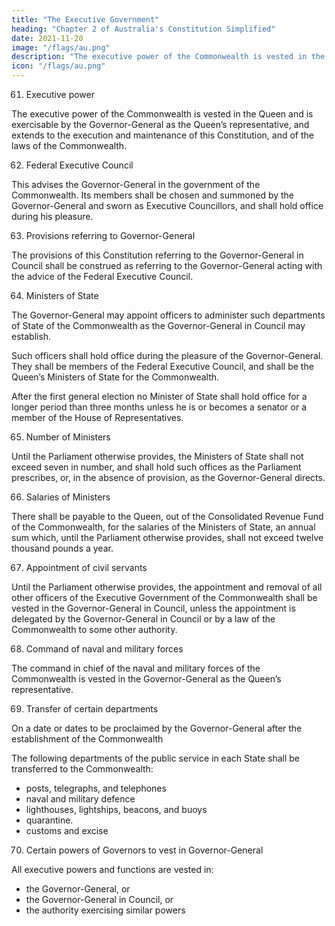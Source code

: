 ```yaml
---
title: "The Executive Government"
heading: "Chapter 2 of Australia's Constitution Simplified"
date: 2021-11-20
image: "/flags/au.png"
description: "The executive power of the Commonwealth is vested in the Queen and is exercisable by the Governor-General as the Queen’s representative"
icon: "/flags/au.png"
---
```



61. Executive power

The executive power of the Commonwealth is vested in the Queen and is exercisable by the Governor-General as the Queen’s representative, and extends to the execution and maintenance of this Constitution, and of the laws of the Commonwealth.

62. Federal Executive Council

This advises the Governor-General in the government of the Commonwealth. Its members shall be chosen and summoned by the Governor-General and sworn as Executive Councillors, and shall hold office during his pleasure.

63. Provisions referring to Governor-General

The provisions of this Constitution referring to the Governor-General in Council shall be construed as referring to the Governor-General acting with the advice of the Federal Executive Council.

64. Ministers of State

The Governor-General may appoint officers to administer such departments of State of the Commonwealth as the Governor-General in Council may establish.

Such officers shall hold office during the pleasure of the Governor-General. They shall be members of the Federal Executive Council, and shall be the Queen’s Ministers of State for the Commonwealth.

<!-- Ministers to sit in Parliament -->

After the first general election no Minister of State shall hold office for a longer period than three months unless he is or becomes a senator or a member of the House of Representatives.

65. Number of Ministers

Until the Parliament otherwise provides, the Ministers of State shall not exceed seven in number, and shall hold such offices as the Parliament prescribes, or, in the absence of provision, as the Governor-General directs.

66. Salaries of Ministers

There shall be payable to the Queen, out of the Consolidated Revenue Fund of the Commonwealth, for the salaries of the Ministers of State, an annual sum which, until the Parliament otherwise provides, shall not exceed twelve thousand pounds a year.

67. Appointment of civil servants

Until the Parliament otherwise provides, the appointment and removal of all other officers of the Executive Government of the Commonwealth shall be vested in the Governor-General in Council, unless the appointment is delegated by the Governor-General in Council or by a law of the Commonwealth to some other authority.

68. Command of naval and military forces

The command in chief of the naval and military forces of the Commonwealth is vested in the Governor-General as the Queen’s representative.

69. Transfer of certain departments

On a date or dates to be proclaimed by the Governor-General after the establishment of the Commonwealth 

The following departments of the public service in each State shall be transferred to the Commonwealth:
- posts, telegraphs, and telephones
- naval and military defence
- lighthouses, lightships, beacons, and buoys
- quarantine.
- customs and excise

<!--  in each State shall become transferred to the Commonwealth on its establishment. -->


70. Certain powers of Governors to vest in Governor-General

<!-- In respect of matters which, under this Constitution, pass to the Executive Government of the Commonwealth,  -->

All executive powers and functions are vested in:
- the Governor-General, or
- the Governor-General in Council, or
- the authority exercising similar powers
